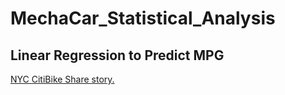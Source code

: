 # MechaCar_Statistical_Analysis


## Linear Regression to Predict MPG

[](https://github.com/crashdean/MechaCar_Statistical_Analysis/blob/main/Resources/mpg_linear_regression.png)

[NYC CitiBike Share story.](https://public.tableau.com/app/profile/michael.dean.larsson/viz/Book2_16683985234930/NYCCitiBikeAnalysisChallenge?publish=yes)
